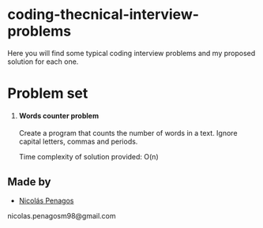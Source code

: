 # coding-thecnical-interview-problems

Here you will find some typical coding interview problems and my proposed solution for each one.

# Problem set
<ol>
  <li><h4>Words counter problem</h4><p>Create a program that counts the number of words in a text. Ignore capital letters, commas and periods.</p><p>Time complexity of solution provided: O(n)</p>
</ol>
    
## Made by
  <ul>
  <li><div><a href="https://github.com/nicolaspenagos" title="Nicolas Penagos">Nicolás Penagos</a>   </div></li>
  </ul> 
     <p>   nicolas.penagosm98@gmail.com </p>
